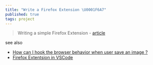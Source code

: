 ```yaml
---
title: "Write a Firefox Extension \U0001F6A7"
published: true
tags: project
---
```

> Writing a simple Firefox Extension - [article](https://kaiwern.com/posts/2022/02/12/writing-a-simple-firefox-extension/)

see also
- [How can I hook the browser behavior when user save an image ?](https://chatgpt.com/share/672be3ac-c588-800d-ae04-a593e0e5b94b)
- [Firefox Extentsion in VSCode](https://chatgpt.com/share/672be3da-d640-800d-b44a-b25f546d17bb)

